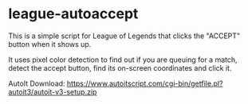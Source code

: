 # league-autoaccept
This is a simple script for League of Legends that clicks the "ACCEPT" button when it shows up.

It uses pixel color detection to find out if you are queuing for a match, detect the accept button, find its on-screen coordinates and click it.

AutoIt Download: https://www.autoitscript.com/cgi-bin/getfile.pl?autoit3/autoit-v3-setup.zip
